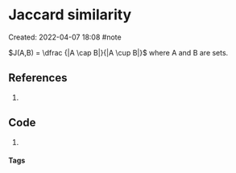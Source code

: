 # Jaccard similarity
Created: 2022-04-07 18:08
#note

$J(A,B) = \dfrac {|A \cap B|}{|A \cup B|}$ where A and B are sets.

## References
1. 

## Code
1. 

#### Tags